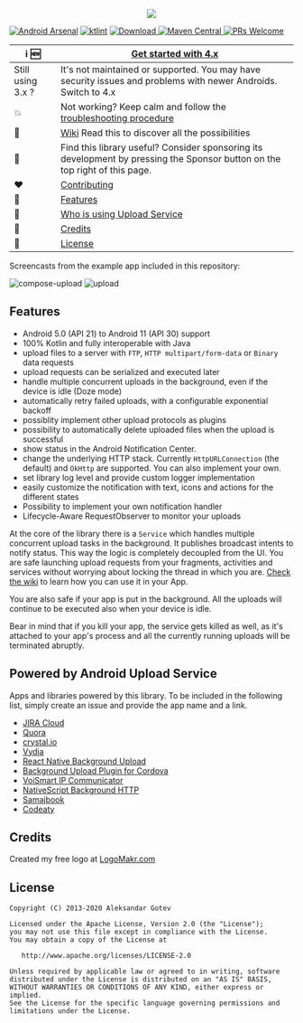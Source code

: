 <p align="center">
  <img src="uploadservice-logo.png">
</p>

[![Android Arsenal](https://img.shields.io/badge/Android%20Arsenal-Android%20Upload%20Service-brightgreen.svg?style=flat)](http://android-arsenal.com/details/1/2161) [![ktlint](https://img.shields.io/badge/code%20style-%E2%9D%A4-FF4081.svg)](https://ktlint.github.io/) [ ![Download](https://api.bintray.com/packages/gotev/maven/android-upload-service/images/download.svg) ](https://bintray.com/gotev/maven/android-upload-service/_latestVersion)  [ ![Maven Central](https://maven-badges.herokuapp.com/maven-central/net.gotev/uploadservice/badge.svg) ](https://maven-badges.herokuapp.com/maven-central/net.gotev/uploadservice/badge.svg)  [![PRs Welcome](https://img.shields.io/badge/PRs-welcome-brightgreen.svg?style=flat-square)](http://makeapullrequest.com)

| :information_source: :new: | [Get started with 4.x](https://github.com/gotev/android-upload-service/wiki/Getting-Started-with-4.x) |
|--|--|
| Still using 3.x ? | It's not maintained or supported. You may have security issues and problems with newer Androids. Switch to 4.x |
| :collision: | Not working? Keep calm and follow the [troubleshooting procedure](https://github.com/gotev/android-upload-service/wiki/Troubleshooting-Procedure) |
| :book: | [Wiki](https://github.com/gotev/android-upload-service/wiki) Read this to discover all the possibilities |
| :gift: | Find this library useful? Consider sponsoring its development by pressing the Sponsor button on the top right of this page. |
| :heart: | [Contributing](CONTRIBUTING.md) |
| :star2: | [Features](#features) |
| :raising_hand: | [Who is using Upload Service](#powered) |
| :mega: | [Credits](#credits)
| :scroll: | [License](#license)

Screencasts from the example app included in this repository:

![compose-upload](https://user-images.githubusercontent.com/16792495/28752871-de82540e-7529-11e7-9037-de86b8f0ca27.gif)
![upload](https://user-images.githubusercontent.com/16792495/28752872-de9a8894-7529-11e7-823a-e51eda59f5b7.gif)

## Features <a name="features"></a>
* Android 5.0 (API 21) to Android 11 (API 30) support
* 100% Kotlin and fully interoperable with Java
* upload files to a server with `FTP`, `HTTP multipart/form-data` or `Binary` data requests
* upload requests can be serialized and executed later
* handle multiple concurrent uploads in the background, even if the device is idle (Doze mode)
* automatically retry failed uploads, with a configurable exponential backoff
* possiblity implement other upload protocols as plugins
* possibility to automatically delete uploaded files when the upload is successful
* show status in the Android Notification Center.
* change the underlying HTTP stack. Currently `HttpURLConnection` (the default) and `OkHttp` are supported. You can also implement your own.
* set library log level and provide custom logger implementation
* easily customize the notification with text, icons and actions for the different states
* Possibility to implement your own notification handler
* Lifecycle-Aware RequestObserver to monitor your uploads

At the core of the library there is a `Service` which handles multiple concurrent upload tasks in the background. It publishes broadcast intents to notify status. This way the logic is completely decoupled from the UI. You are safe launching upload requests from your fragments, activities and services without worrying about locking the thread in which you are. [Check the wiki](https://github.com/gotev/android-upload-service/wiki) to learn how you can use it in your App.

You are also safe if your app is put in the background. All the uploads will continue to be executed also when your device is idle.

Bear in mind that if you kill your app, the service gets killed as well, as it's attached to your app's process and all the currently running uploads will be terminated abruptly.

## Powered by Android Upload Service <a name="powered"></a>
Apps and libraries powered by this library. To be included in the following list, simply create an issue and provide the app name and a link.

- [JIRA Cloud](https://play.google.com/store/apps/details?id=com.atlassian.android.jira.core)
- [Quora](https://play.google.com/store/apps/details?id=com.quora.android)
- [crystal.io](https://play.google.com/store/apps/details?id=net.igenius.crystal)
- [Vydia](https://play.google.com/store/apps/details?id=com.vydia.app)
- [React Native Background Upload](https://github.com/Vydia/react-native-background-upload)
- [Background Upload Plugin for Cordova](https://www.npmjs.com/package/cordova-plugin-background-upload)
- [VoiSmart IP Communicator](https://play.google.com/store/apps/details?id=com.voismart.softphone)
- [NativeScript Background HTTP](https://www.npmjs.com/package/nativescript-background-http)
- [Samajbook](https://play.google.com/store/apps/details?id=com.marothiatechs.samaj)
- [Codeaty](https://play.google.com/store/apps/details?id=com.saifraheem.BagoLearn)

## Credits <a name="credits"></a>
Created my free logo at [LogoMakr.com](https://logomakr.com)

## License <a name="license"></a>

    Copyright (C) 2013-2020 Aleksandar Gotev

    Licensed under the Apache License, Version 2.0 (the "License");
    you may not use this file except in compliance with the License.
    You may obtain a copy of the License at

       http://www.apache.org/licenses/LICENSE-2.0

    Unless required by applicable law or agreed to in writing, software
    distributed under the License is distributed on an "AS IS" BASIS,
    WITHOUT WARRANTIES OR CONDITIONS OF ANY KIND, either express or implied.
    See the License for the specific language governing permissions and
    limitations under the License.
